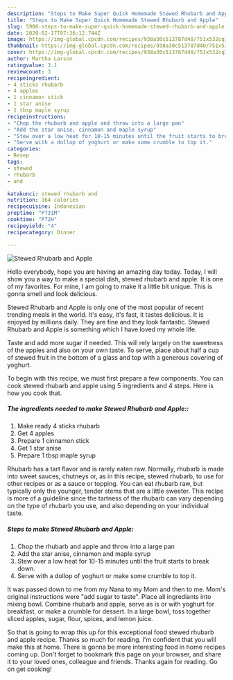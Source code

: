```yaml
---
description: "Steps to Make Super Quick Homemade Stewed Rhubarb and Apple"
title: "Steps to Make Super Quick Homemade Stewed Rhubarb and Apple"
slug: 5906-steps-to-make-super-quick-homemade-stewed-rhubarb-and-apple
date: 2020-02-17T07:36:12.744Z
image: https://img-global.cpcdn.com/recipes/938a30c513787d40/751x532cq70/stewed-rhubarb-and-apple-recipe-main-photo.jpg
thumbnail: https://img-global.cpcdn.com/recipes/938a30c513787d40/751x532cq70/stewed-rhubarb-and-apple-recipe-main-photo.jpg
cover: https://img-global.cpcdn.com/recipes/938a30c513787d40/751x532cq70/stewed-rhubarb-and-apple-recipe-main-photo.jpg
author: Martha Larson
ratingvalue: 3.1
reviewcount: 3
recipeingredient:
- 4 sticks rhubarb
- 4 apples
- 1 cinnamon stick
- 1 star anise
- 1 tbsp maple syrup
recipeinstructions:
- "Chop the rhubarb and apple and throw into a large pan"
- "Add the star anise, cinnamon and maple syrup"
- "Stew over a low heat for 10-15 minutes until the fruit starts to break down."
- "Serve with a dollop of yoghurt or make some crumble to top it."
categories:
- Resep
tags:
- stewed
- rhubarb
- and

katakunci: stewed rhubarb and
nutrition: 164 calories
recipecuisine: Indonesian
preptime: "PT31M"
cooktime: "PT2H"
recipeyield: "4"
recipecategory: Dinner

---
```



![Stewed Rhubarb and Apple](https://img-global.cpcdn.com/recipes/938a30c513787d40/751x532cq70/stewed-rhubarb-and-apple-recipe-main-photo.jpg)

Hello everybody, hope you are having an amazing day today. Today, I will show you a way to make a special dish, stewed rhubarb and apple. It is one of my favorites. For mine, I am going to make it a little bit unique. This is gonna smell and look delicious.

Stewed Rhubarb and Apple is only one of the most popular of recent trending meals in the world. It's easy, it's fast, it tastes delicious. It is enjoyed by millions daily. They are fine and they look fantastic. Stewed Rhubarb and Apple is something which I have loved my whole life.

Taste and add more sugar if needed. This will rely largely on the sweetness of the apples and also on your own taste. To serve, place about half a cup of stewed fruit in the bottom of a glass and top with a generous covering of yoghurt.


To begin with this recipe, we must first prepare a few components. You can cook stewed rhubarb and apple using 5 ingredients and 4 steps. Here is how you cook that.

##### The ingredients needed to make Stewed Rhubarb and Apple::

1. Make ready 4 sticks rhubarb
1. Get 4 apples
1. Prepare 1 cinnamon stick
1. Get 1 star anise
1. Prepare 1 tbsp maple syrup


Rhubarb has a tart flavor and is rarely eaten raw. Normally, rhubarb is made into sweet sauces, chutneys or, as in this recipe, stewed rhubarb, to use for other recipes or as a sauce or topping. You can eat rhubarb raw, but typically only the younger, tender stems that are a little sweeter. This recipe is more of a guideline since the tartness of the rhubarb can vary depending on the type of rhubarb you use, and also depending on your individual taste. 

##### Steps to make Stewed Rhubarb and Apple:

1. Chop the rhubarb and apple and throw into a large pan
1. Add the star anise, cinnamon and maple syrup
1. Stew over a low heat for 10-15 minutes until the fruit starts to break down.
1. Serve with a dollop of yoghurt or make some crumble to top it.


It was passed down to me from my Nana to my Mom and then to me. Mom&#39;s original instructions were &#34;add sugar to taste&#34;. Place all ingrediants into mixing bowl. Combine rhubarb and apple, serve as is or with yoghurt for breakfast, or make a crumble for dessert. In a large bowl, toss together sliced apples, sugar, flour, spices, and lemon juice. 

So that is going to wrap this up for this exceptional food stewed rhubarb and apple recipe. Thanks so much for reading. I'm confident that you will make this at home. There is gonna be more interesting food in home recipes coming up. Don't forget to bookmark this page on your browser, and share it to your loved ones, colleague and friends. Thanks again for reading. Go on get cooking!
